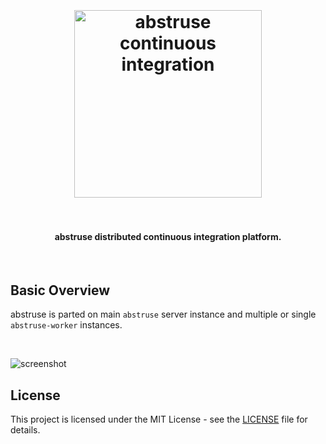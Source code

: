 <h1 align="center">
  <br>
  <br>
  <a href="https://github.com/bleenco/abstruse"><img src="https://user-images.githubusercontent.com/1796022/41514005-9e827b86-72a3-11e8-9ca5-67736d9cab3e.png" alt="abstruse continuous integration" width="300"></a>
  <br>
  <br>
</h1>

<h4 align="center">abstruse distributed continuous integration platform.</h4>

<br>

## Basic Overview

abstruse is parted on main `abstruse` server instance and multiple or single `abstruse-worker` instances.

<br>

![screenshot](https://user-images.githubusercontent.com/1796022/50724592-77d2a600-10f0-11e9-8253-f55319768460.png)

## License

This project is licensed under the MIT License - see the [LICENSE](LICENSE) file for details.
